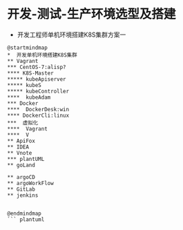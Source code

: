 # 开发-测试-生产环境选型及搭建
*  开发工程师单机环境搭建K8S集群方案一

``` plantuml
@startmindmap
*  开发单机环境搭建K8S集群
** Vagrant
*** CentOS-7:alisp?
**** K8S-Master
***** kubeApiserver
***** kubeS
***** kubeController   
****  kubeAdam
*** Docker
****  DockerDesk:win
**** DockerCli:linux
***  虚拟化
****  Vagrant
****  V
** ApiFox
** IDEA
** Vnote
*** plantUML
** goLand

** argoCD
** argoWorkFlow
** GitLab
** jenkins


@endmindmap
``` plantuml
